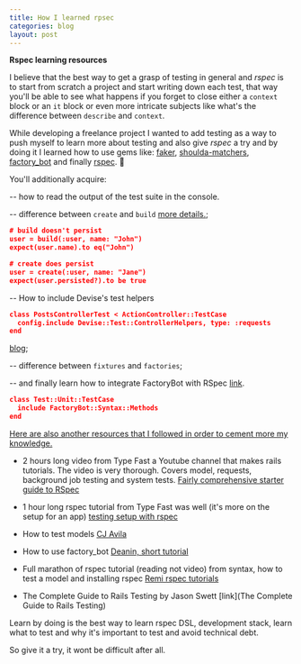 ```yaml
---
title: How I learned rpsec
categories: blog
layout: post
---
```


**Rspec learning resources**

I believe that the best way to get a grasp of testing  in general and *rspec* is to start from scratch a project and start writing down each test, that way you'll be able to see what happens if you forget to close either a `context` block or an `it` block or even more intricate subjects like what's the difference between `describe` and `context`.

While developing a freelance project I wanted to add testing as a way to push myself to learn more about testing and also give *rspec* a try and by doing it I learned how to use gems like: [faker](https://github.com/faker-ruby/faker), [shoulda-matchers](https://github.com/thoughtbot/shoulda-matchers), [factory_bot](https://github.com/thoughtbot/factory_bot_rails) and finally [rspec](https://github.com/rspec/rspec-rails). 🎲

You'll additionally acquire:

-- how to read the output of the test suite in the console.

-- difference between `create` and `build` [more details.](https://stackoverflow.com/questions/14098031/whats-the-difference-between-the-build-and-create-methods-in-factorygirl); 

```json
# build doesn't persist 
user = build(:user, name: "John")
expect(user.name).to eq("John")

# create does persist 
user = create(:user, name: "Jane")
expect(user.persisted?).to be true
```
-- How to include Devise's test helpers

```json
class PostsControllerTest < ActionController::TestCase
  config.include Devise::Test::ControllerHelpers, type: :requests
end

```
[blog](https://henrytabima.github.io/rails-setup/docs/devise/test-helpers);

-- difference between `fixtures` and `factories`;

-- and finally learn how to integrate FactoryBot with RSpec [link](https://github.com/thoughtbot/factory_bot/blob/main/GETTING_STARTED.md#configure-your-test-suite).

```json
class Test::Unit::TestCase
  include FactoryBot::Syntax::Methods
end
```

<ins>Here are also another resources that I followed in order to cement more my knowledge.</ins>

- 2 hours long video from Type Fast a Youtube channel that makes rails tutorials. The video is very thorough. Covers model, requests, background job testing and system tests. [Fairly comprehensive starter guide to RSpec](https://www.youtube.com/watch?v=BXaMRm1FDa8&list=PPSV)

- 1 hour long rspec tutorial from Type Fast was well (it's more on the setup for an app) [testing setup with rspec](https://www.youtube.com/watch?v=D889P37r3bc&list=PPSV)

- How to test models [CJ Avila](https://www.youtube.com/watch?v=Spogv4o8haM&list=PPSV)

- How to use factory_bot [Deanin, short tutorial](https://www.youtube.com/watch?v=7JdyQEcZ7F8&list=PPSV)

- Full marathon of rspec tutorial (reading not video) from syntax, how to test a model and installing rspec [Remi rspec tutorials](https://remimercier.com/series/rspec/)

- The Complete Guide to Rails Testing by Jason Swett [link](The Complete Guide to Rails Testing)

Learn by doing is the best way to learn rspec DSL, development stack, learn what to test and why it's important to test and avoid technical debt.

So give it a try, it wont be difficult after all.